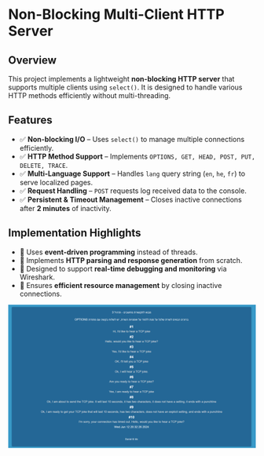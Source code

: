 # Non-Blocking Multi-Client HTTP Server

## Overview  
This project implements a lightweight **non-blocking HTTP server** that supports multiple clients using `select()`. It is designed to handle various HTTP methods efficiently without multi-threading.  

## Features  
- ✅ **Non-blocking I/O** – Uses `select()` to manage multiple connections efficiently.  
- ✅ **HTTP Method Support** – Implements `OPTIONS, GET, HEAD, POST, PUT, DELETE, TRACE`.  
- ✅ **Multi-Language Support** – Handles `lang` query string (`en`, `he`, `fr`) to serve localized pages.  
- ✅ **Request Handling** – `POST` requests log received data to the console.  
- ✅ **Persistent & Timeout Management** – Closes inactive connections after **2 minutes** of inactivity.  

## Implementation Highlights  
- 🔹 Uses **event-driven programming** instead of threads.  
- 🔹 Implements **HTTP parsing and response generation** from scratch.  
- 🔹 Designed to support **real-time debugging and monitoring** via Wireshark.  
- 🔹 Ensures **efficient resource management** by closing inactive connections.  


![image](readme-images/server.png)
